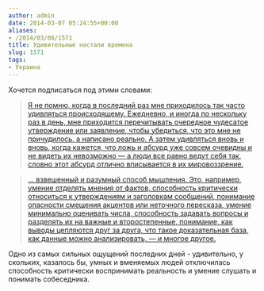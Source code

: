```yaml
---
author: admin
date: 2014-03-07 05:24:55+00:00
aliases:
- /2014/03/06/1571
title: Удивительные настали времена
slug: 1571
tags:
- Украина
---
```


Хочется подписаться под этими словами:

> [Я не помню, когда в последний раз мне приходилось так часто удивляться происходящему. Ежедневно, и иногда по нескольку раз в день, мне приходится перечитывать очередное чудесатое утверждение или заявление, чтобы убедиться, что это мне не причудилось, а написано реально. А затем удивляться вновь и вновь, когда кажется, что ложь и абсурд уже совсем очевидны и не видеть их невозможно — а люди все равно ведут себя так, словно этот абсурд отлично вписывается в их мировоззрение.](http://igorivanov.blogspot.com/2014/03/blog-post.html)

<!--more-->

> [... взвешенный и разумный способ мышления. Это, например, умение отделять мнения от фактов, способность критически относиться к утверждениям и заголовкам сообщений, понимание опасности смещения акцентов или неточного пересказа, умение минимально оценивать числа, способность задавать вопросы и разделять их на важные и второстепенные, понимание, как выводы цепляются друг за друга, что такое доказательная база, как данные можно анализировать, — и многое другое.](http://igorivanov.blogspot.com/2014/03/blog-post.html)

Одно из самых сильных ощущений последних дней - удивительно, у скольких, казалось бы, умных и вменяемых людей отключилась способность критически воспринимать реальность и умение слушать и понимать собеседника.
